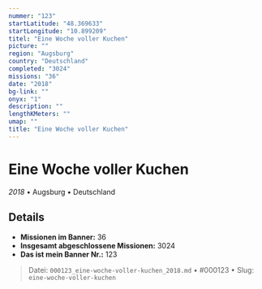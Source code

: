 ```yaml
---
nummer: "123"
startLatitude: "48.369633"
startLongitude: "10.899209"
titel: "Eine Woche voller Kuchen"
picture: ""
region: "Augsburg"
country: "Deutschland"
completed: "3024"
missions: "36"
date: "2018"
bg-link: ""
onyx: "1"
description: ""
lengthKMeters: ""
umap: ""
title: "Eine Woche voller Kuchen"
---
```

# Eine Woche voller Kuchen

*2018* • Augsburg • Deutschland



## Details

- **Missionen im Banner:** 36
- **Insgesamt abgeschlossene Missionen:** 3024
- **Das ist mein Banner Nr.:** 123




> Datei: `000123_eine-woche-voller-kuchen_2018.md` • #000123 • Slug: `eine-woche-voller-kuchen`
